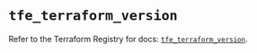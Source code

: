 # `tfe_terraform_version`

Refer to the Terraform Registry for docs: [`tfe_terraform_version`](https://registry.terraform.io/providers/hashicorp/tfe/0.63.0/docs/resources/terraform_version).
